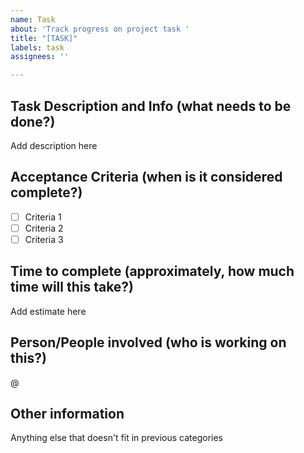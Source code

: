```yaml
---
name: Task
about: 'Track progress on project task '
title: "[TASK]"
labels: task
assignees: ''

---
```


## Task Description and Info (what needs to be done?)

Add description here

## Acceptance Criteria (when is it considered complete?)

- [ ] Criteria 1
- [ ] Criteria 2
- [ ] Criteria 3

## Time to complete (approximately, how much time will this take?)

Add estimate here

## Person/People involved (who is working on this?)

@

## Other information

Anything else that doesn't fit in previous categories
